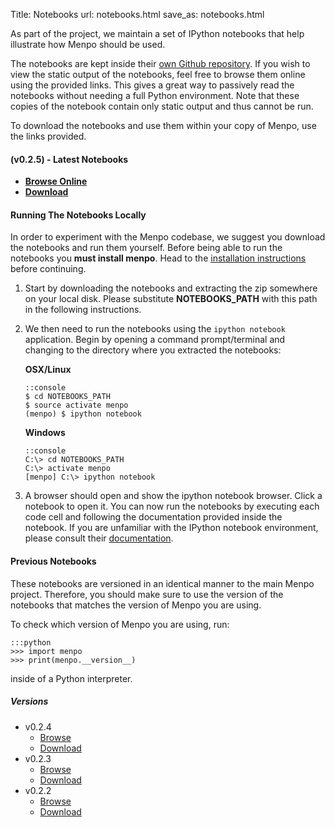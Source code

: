 Title: Notebooks
url: notebooks.html
save_as: notebooks.html

As part of the project, we maintain a set of IPython notebooks that help
illustrate how Menpo should be used.

The notebooks are kept inside their
[own Github repository](http://www.github.com/menpo/menpo-notebooks).
If you wish to view the static output of the notebooks, feel free to browse
them online using the provided links. This gives a great way to passively read
the notebooks without needing a full Python environment. Note that these copies
of the notebook contain only static output and thus cannot be run.

To download the notebooks and use them within your copy of Menpo, use the
links provided.

#### **(v0.2.5) - Latest Notebooks**
  - **[Browse Online](http://nbviewer.ipython.org/github/menpo/menpo-notebooks/tree/v0.2.5/notebooks/)**
  - **[Download](https://github.com/menpo/menpo-notebooks/archive/v0.2.5.zip)**

#### Running The Notebooks Locally
In order to experiment with the Menpo codebase, we suggest you download the
notebooks and run them yourself. Before being able to run the notebooks you
**must install menpo**. Head to the
[installation instructions]({filename}/pages/installation/index.md) before
continuing.

 1. Start by downloading the notebooks and extracting the zip somewhere on your
    local disk. Please substitute **NOTEBOOKS_PATH** with this path in the
    following instructions.
 2. We then need to run the notebooks using the `ipython notebook` application.
    Begin by opening a command prompt/terminal and changing to the directory
    where you extracted the notebooks:

    **OSX/Linux**

        ::console
        $ cd NOTEBOOKS_PATH
        $ source activate menpo
        (menpo) $ ipython notebook

    **Windows**

        ::console
        C:\> cd NOTEBOOKS_PATH
        C:\> activate menpo
        [menpo] C:\> ipython notebook

 3. A browser should open and show the ipython notebook browser. Click a
    notebook to open it. You can now run the notebooks by executing each code
    cell and following the documentation provided inside the notebook. If you
    are unfamiliar with the IPython notebook environment, please consult
    their [documentation](http://ipython.org/notebook.html).


#### Previous Notebooks
These notebooks are versioned in an identical manner
to the main Menpo project. Therefore, you should make sure to use the version
of the notebooks that matches the version of Menpo you are using.

To check which version of Menpo you are using, run:

    :::python
    >>> import menpo
    >>> print(menpo.__version__)


inside of a Python interpreter.

##### Versions
  - v0.2.4
    - [Browse](http://nbviewer.ipython.org/github/menpo/menpo-notebooks/tree/v0.2.4/notebooks/)
    - [Download](https://github.com/menpo/menpo-notebooks/archive/v0.2.4.zip)
  - v0.2.3
    - [Browse](http://nbviewer.ipython.org/github/menpo/menpo-notebooks/tree/v0.2.3/notebooks/)
    - [Download](https://github.com/menpo/menpo-notebooks/archive/v0.2.3.zip)
  - v0.2.2
    - [Browse](http://nbviewer.ipython.org/github/menpo/menpo-notebooks/tree/v0.2.2/notebooks/)
    - [Download](https://github.com/menpo/menpo-notebooks/archive/v0.2.2.zip)
